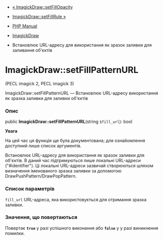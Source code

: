- [« ImagickDraw::setFillOpacity](imagickdraw.setfillopacity.md)
- [ImagickDraw::setFillRule »](imagickdraw.setfillrule.md)

- [PHP Manual](index.md)
- [ImagickDraw](class.imagickdraw.md)
- Встановлює URL-адресу для використання як зразок заливки
для заливання об'єктів

# ImagickDraw::setFillPatternURL

(PECL imagick 2, PECL imagick 3)

ImagickDraw::setFillPatternURL — Встановлює URL-адресу
використання як зразка заливки для заливки об'єктів

### Опис

public **ImagickDraw::setFillPatternURL**(string `$fill_url`): bool

**Увага**

На цей час ця функція ще була документована; для
ознайомлення доступний лише список аргументів.

Встановлює URL-адресу для використання як зразок заливки для
об'єктів. В даний час підтримуються лише локальні URL-адреси
("#identifier"). Ці локальні URL-адреси зазвичай створюються шляхом
визначення іменованого зразка заливки за допомогою
DrawPushPattern/DrawPopPattern.

### Список параметрів

`fill_url`
URL-адреса, яка використовується для отримання зразка заливки.

### Значення, що повертаються

Повертає **`true`** у разі успішного виконання або **`false`** у
у разі виникнення помилки.
